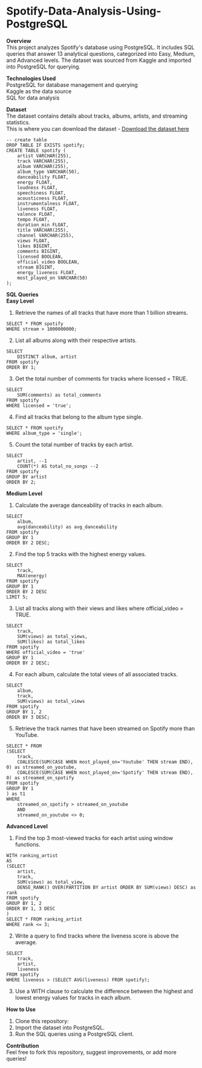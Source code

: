 # Spotify-Data-Analysis-Using-PostgreSQL

**Overview** <br />
This project analyzes Spotify's database using PostgreSQL. It includes SQL queries that answer 13 analytical questions, categorized into Easy, Medium, and Advanced levels. The dataset was sourced from Kaggle and imported into PostgreSQL for querying.

**Technologies Used** <br />
PostgreSQL for database management and querying <br />
Kaggle as the data source <br />
SQL for data analysis <br />

**Dataset** <br />
The dataset contains details about tracks, albums, artists, and streaming statistics. <br />
This is where you can download the dataset - [Download the dataset here](https://www.kaggle.com/datasets/sanjanchaudhari/spotify-dataset) <br />

```
-- create table
DROP TABLE IF EXISTS spotify;
CREATE TABLE spotify (
    artist VARCHAR(255),
    track VARCHAR(255),
    album VARCHAR(255),
    album_type VARCHAR(50),
    danceability FLOAT,
    energy FLOAT,
    loudness FLOAT,
    speechiness FLOAT,
    acousticness FLOAT,
    instrumentalness FLOAT,
    liveness FLOAT,
    valence FLOAT,
    tempo FLOAT,
    duration_min FLOAT,
    title VARCHAR(255),
    channel VARCHAR(255),
    views FLOAT,
    likes BIGINT,
    comments BIGINT,
    licensed BOOLEAN,
    official_video BOOLEAN,
    stream BIGINT,
    energy_liveness FLOAT,
    most_played_on VARCHAR(50)
);
```

**SQL Queries** <br />
**Easy Level** <br />
1. Retrieve the names of all tracks that have more than 1 billion streams.
```
SELECT * FROM spotify 
WHERE stream > 1000000000;
```
2. List all albums along with their respective artists.
```
SELECT
	DISTINCT album, artist
FROM spotify
ORDER BY 1;
```
3. Get the total number of comments for tracks where licensed = TRUE.
```
SELECT
	SUM(comments) as total_comments 
FROM spotify
WHERE licensed = 'true';
```
4. Find all tracks that belong to the album type single.
```
SELECT * FROM spotify 
WHERE album_type = 'single';
```
5. Count the total number of tracks by each artist.
```
SELECT 
	artist, --1
	COUNT(*) AS total_no_songs --2
FROM spotify
GROUP BY artist
ORDER BY 2;
```

**Medium Level**
1. Calculate the average danceability of tracks in each album.
```
SELECT 
	album,
	avg(danceability) as avg_danceability
FROM spotify
GROUP BY 1
ORDER BY 2 DESC;
```
2. Find the top 5 tracks with the highest energy values.
```
SELECT 
	track, 
	MAX(energy)
FROM spotify
GROUP BY 1
ORDER BY 2 DESC
LIMIT 5;
```
3. List all tracks along with their views and likes where official_video = TRUE.
```
SELECT
	track,
	SUM(views) as total_views,
	SUM(likes) as total_likes
FROM spotify
WHERE official_video = 'true' 
GROUP BY 1
ORDER BY 2 DESC;
```
4. For each album, calculate the total views of all associated tracks.
```
SELECT 
	album,
	track,
	SUM(views) as total_views 
FROM spotify
GROUP BY 1, 2 
ORDER BY 3 DESC;
```
5. Retrieve the track names that have been streamed on Spotify more than YouTube.
```
SELECT * FROM 
(SELECT 
	track,
	COALESCE(SUM(CASE WHEN most_played_on='Youtube' THEN stream END), 0) as streamed_on_youtube,
	COALESCE(SUM(CASE WHEN most_played_on='Spotify' THEN stream END), 0) as streamed_on_spotify
FROM spotify
GROUP BY 1
) as t1
WHERE
	streamed_on_spotify > streamed_on_youtube
	AND
	streamed_on_youtube <> 0;
```
**Advanced Level**
1. Find the top 3 most-viewed tracks for each artist using window functions.
```
WITH ranking_artist 
AS 
(SELECT
	artist, 
	track,
	SUM(views) as total_view,
	DENSE_RANK() OVER(PARTITION BY artist ORDER BY SUM(views) DESC) as rank
FROM spotify
GROUP BY 1, 2
ORDER BY 1, 3 DESC
)
SELECT * FROM ranking_artist 
WHERE rank <= 3;
```
2. Write a query to find tracks where the liveness score is above the average.
```
SELECT 
	track,
	artist, 
	liveness
FROM spotify 
WHERE liveness > (SELECT AVG(liveness) FROM spotify);
```
3. Use a WITH clause to calculate the difference between the highest and lowest energy values for tracks in each album.

**How to Use** <br />
1. Clone this repository:
2. Import the dataset into PostgreSQL.
3. Run the SQL queries using a PostgreSQL client.

**Contribution** <br />
Feel free to fork this repository, suggest improvements, or add more queries!


